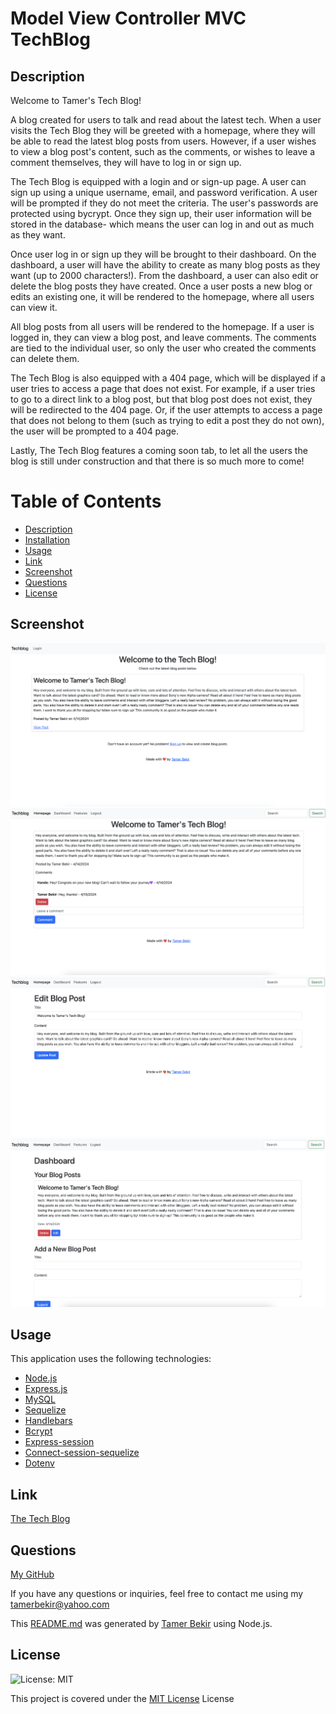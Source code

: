 # Model View Controller MVC TechBlog

## Description 

Welcome to Tamer's Tech Blog!

A blog created for users to talk and read about the latest tech. When a user visits the Tech Blog they will be greeted with a homepage, where they will be able to read the latest blog posts from users. However, if a user wishes to view a blog post's content, such as the comments, or wishes to leave a comment themselves, they will have to log in or sign up. 

The Tech Blog is equipped with a login and or sign-up page. A user can sign up using a unique username, email, and password verification. A user will be prompted if they do not meet the criteria. The user's passwords are protected using bycrypt. Once they sign up, their user information will be stored in the database- which means the user can log in and out as much as they want. 

Once user log in or sign up they will be brought to their dashboard. On the dashboard, a user will have the ability to create as many blog posts as they want (up to 2000 characters!). From the dashboard, a user can also edit or delete the blog posts they have created. Once a user posts a new blog or edits an existing one, it will be rendered to the homepage, where all users can view it.

All blog posts from all users will be rendered to the homepage. If a user is logged in, they can view a blog post, and leave comments. The comments are tied to the individual user, so only the user who created the comments can delete them.  

The Tech Blog is also equipped with a 404 page, which will be displayed if a user tries to access a page that does not exist. For example, if a user tries to go to a direct link to a blog post, but that blog post does not exist, they will be redirected to the 404 page. Or, if the user attempts to access a page that does not belong to them (such as trying to edit a post they do not own), the user will be prompted to a 404 page.

Lastly, The Tech Blog features a coming soon tab, to let all the users the blog is still under construction and that there is so much more to come!


# Table of Contents
- [Description](#description)
- [Installation](#installation)
- [Usage](#usage)
- [Link](#link)
- [Screenshot](#screenshot)
- [Questions](#questions)
- [License](#license)


## Screenshot
![Alt text](image.png)
![Alt text](image-1.png)
![Alt text](image-2.png)
![Alt text](image-3.png) 


## Usage

This application uses the following technologies:

- <a href="https://nodejs.org/en"> Node.js</a>
- <a href="https://expressjs.com/"> Express.js</a>
- <a href="https://www.mysql.com/"> MySQL</a>
- <a href="https://sequelize.org/"> Sequelize</a>
- <a href="https://handlebarsjs.com/"> Handlebars</a>
- <a href="https://www.npmjs.com/package/bcrypt"> Bcrypt</a>
- <a href="https://www.npmjs.com/package/express-session"> Express-session</a>
- <a href="https://www.npmjs.com/package/connect-session-sequelize"> Connect-session-sequelize</a>
- <a href="https://www.npmjs.com/package/dotenv"> Dotenv</a>

## Link

<a href="https://tamers-techblog-7d9d9db3bd10.herokuapp.com/">The Tech Blog</a>


## Questions

<a href="https://github.com/tamerbekir">My GitHub</a>


If you have any questions or inquiries, feel free to contact me using my <a href="mailto:tamerbekir@yahoo.com">tamerbekir@yahoo.com</a>


This <a href="https://github.com/Tamerbekir/tamer-readme-generator">README.md</a> was generated by <a href="https://github.com/Tamerbekir">Tamer Bekir</a> using Node.js.

## License
![License: MIT](https://img.shields.io/badge/License-MIT-yellow.svg)

This project is covered under the [MIT License](https://opensource.org/blog/license/mit) License
